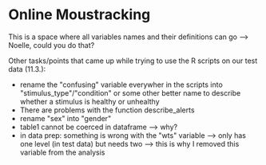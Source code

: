 # Online Moustracking

This is a space where all variables names and their definitions can go --> Noelle, could you do that?

Other tasks/points that came up while trying to use the R scripts on our test data (11.3.):

+ rename the "confusing" variable everywher in the scripts into "stimulus_type"/"condition" or some other better name to describe whether a stimulus is healthy or unhealthy
+ There are problems with the function describe_alerts
+ rename "sex" into "gender"
+ table1 cannot be coerced in dataframe --> why?
+ in data prep: something is wrong with the "wts" variable --> only has one level (in test data) but needs two --> this is why I removed this variable from the analysis
